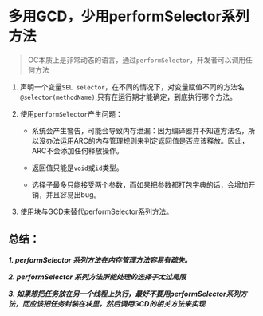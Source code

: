 # 多用GCD，少用performSelector系列方法 
> OC本质上是非常动态的语言，通过`performSelector`，开发者可以调用任何方法

1. 声明一个变量`SEL selector`，在不同的情况下，对变量赋值不同的方法名`@selector(methodName)`,只有在运行期才能确定，到底执行哪个方法。

2. 使用`performSelector`产生问题：
	* 系统会产生警告，可能会导致内存泄漏：因为编译器并不知道方法名，所以没办法运用ARC的内存管理规则来判定返回值是否应该释放。因此，ARC不会添加任何释放操作。
	
	* 返回值只能是`void`或`id`类型。

	* 选择子最多只能接受两个参数，而如果把参数都打包字典的话，会增加开销，并且容易出bug。

3. 使用块与GCD来替代performSelector系列方法。

## 总结：

***1. performSelector 系列方法在内存管理方法容易有疏失。***

***2. performSelector 系列方法所能处理的选择子太过局限***

***3. 如果想把任务放在另一个线程上执行，最好不要用performSelector系列方法，而应该把任务封装在块里，然后调用GCD的相关方法来实现***





